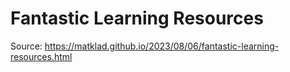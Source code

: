 # Fantastic Learning Resources

Source: <https://matklad.github.io/2023/08/06/fantastic-learning-resources.html>
